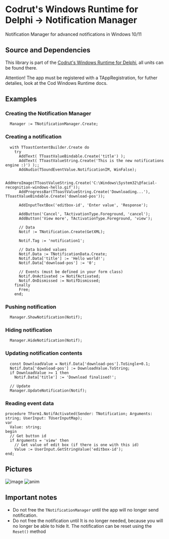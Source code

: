 # Codrut's Windows Runtime for Delphi -> Notification Manager
Notification Manager for advanced notifications in Windows 10/11

## Source and Dependencies
This library is part of the [Codrut's Windows Runtime for Delphi](https://github.com/Codrax/Cod-Windows-Runtime), all units can be found there.

Attention! The app must be registered with a TAppRegistration, for futher detalies, look at the Cod Windows Runtime docs.

## Examples
### Creating the Notification Manager
```
  Manager := TNotificationManager.Create;
```

### Creating a notification
```
  with TToastContentBuilder.Create do
    try
      AddText( TToastValueBindable.Create('title') );
      AddText( TToastValueString.Create('This is the new notifications engine :)') );;
      AddAudio(TSoundEventValue.NotificationIM, WinFalse);
  
      AddHeroImage(TToastValueString.Create('C:\Windows\System32\@facial-recognition-windows-hello.gif'));
      AddProgressBar(TToastValueString.Create('Downloading...'), TToastValueBindable.Create('download-pos'));

      AddInputTextBox('editbox-id', 'Enter value', 'Response');
  
      AddButton('Cancel', TActivationType.Foreground, 'cancel');
      AddButton('View more', TActivationType.Foreground, 'view');
  
      // Data
      Notif := TNotification.Create(GetXML);
  
      Notif.Tag := 'notification1';
  
      // Data binded values
      Notif.Data := TNotificationData.Create;
      Notif.Data['title'] := 'Hello world!';
      Notif.Data['download-pos'] := '0';

      // Events (must be defined in your form class)
      Notif.OnActivated := NotifActivated;
      Notif.OnDismissed := NotifDismissed;
    finally
      Free;
    end;
```

### Pushing notification
```
  Manager.ShowNotification(Notif);
```


### Hiding notification
```
  Manager.HideNotification(Notif);
```

### Updating notification contents
```
  const DownloadValue = Notif.Data['download-pos'].ToSingle+0.1;
  Notif.Data['download-pos'] := DownloadValue.ToString;
  if DownloadValue >= 1 then
    Notif.Data['title'] := 'Download finalised!';

  // Update
  Manager.UpdateNotification(Notif);
```

### Reading event data
```
procedure TForm1.NotifActivated(Sender: TNotification; Arguments: string; UserInput: TUserInputMap);
var
  Value: string;
begin
  // Get button id
  if Arguments = 'view' then
    // Get value of edit box (if there is one with this id)
    Value := UserInput.GetStringValue('editbox-id');
end;
```

## Pictures
![image](https://github.com/user-attachments/assets/d612e2e9-f706-469a-ac4e-85ee5b434c04)
![anim](https://github.com/Codrax/Cod-Notification-Manager/assets/68193064/33026b0f-b11a-4c27-993e-69f6850db506)

## Important notes
- Do not free the `TNotificationManager` until the app will no longer send notification.
- Do not free the notification until It is no longer needed, because you will no longer be able to hide It. The notification can be reset using the `Reset()`
 method
